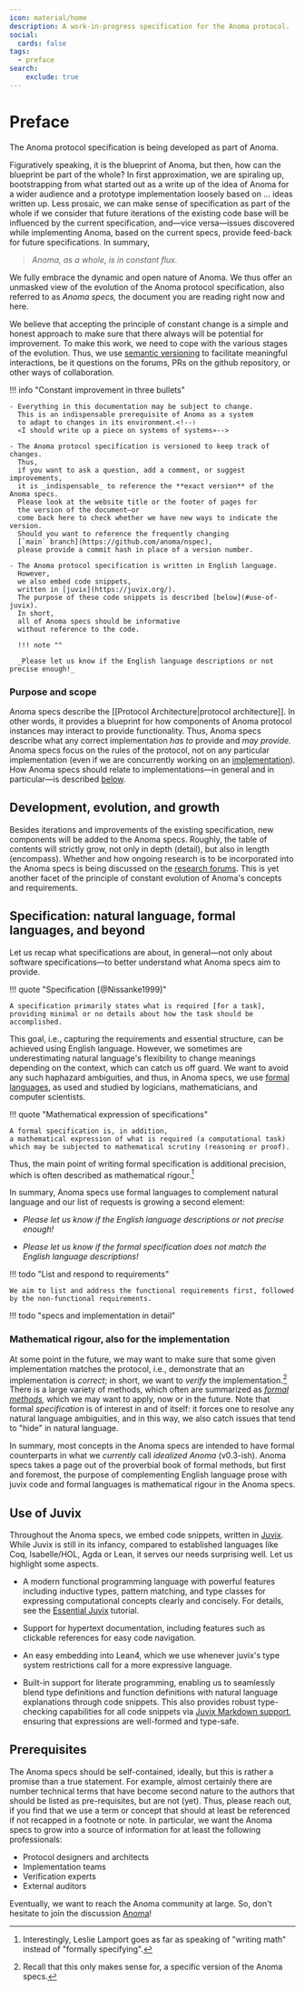 ```yaml
---
icon: material/home
description: A work-in-progress specification for the Anoma protocol.
social:
  cards: false
tags:
  - preface
search:
    exclude: true
---
```


# Preface

<!--ᚦ
    «I have made the single sentence 'This documentation website is a work-in-progress'
    a whole "manifesto" by accident»
-->The Anoma protocol specification is being developed as part of Anoma.
Figuratively speaking,
it is the blueprint of Anoma,
but then, how can the blueprint be part of the whole?
In first approximation, 
we are spiraling up,
bootstrapping from what started out as
a write up of the idea of Anoma for a wider audience
and a prototype implementation loosely based on ... ideas written up.
Less prosaic,
we can make sense of specification as part of the whole 
if we consider that
future iterations of the existing code base will be
influenced by the current specification,
and—vice versa—issues discovered while implementing Anoma,
based on the current specs,
provide feed-back for future specifications.
In summary,

> _Anoma, as a whole, is in constant flux._

We fully embrace the dynamic and open nature of Anoma.
We thus offer an unmasked view of
the evolution of the Anoma protocol specification,
also referred to as _Anoma specs,_
the document you are reading right now and here.

We believe that accepting the principle of constant change
is a simple and honest approach to make sure that
there always will be potential for improvement.
To make this work,
we need to cope with the various stages of the evolution.
Thus,
we use [semantic versioning](https://semver.org/) to facilitate meaningful interactions,
be it questions on the forums,
PRs on the github repository,
or other ways of collaboration.

!!! info "Constant improvement in three bullets"

    - Everything in this documentation may be subject to change.
      This is an indispensable prerequisite of Anoma as a system
      to adapt to changes in its environment.<!--ᚦ
      «I should write up a piece on systems of systems»-->

    - The Anoma protocol specification is versioned to keep track of changes.
      Thus,
      if you want to ask a question, add a comment, or suggest improvements,
      it is _indispensable_ to reference the **exact version** of the Anoma specs.
      Please look at the website title or the footer of pages for
      the version of the document—or
      come back here to check whether we have new ways to indicate the version.
      Should you want to reference the frequently changing
      [`main` branch](https://github.com/anoma/nspec),
      please provide a commit hash in place of a version number.

    - The Anoma protocol specification is written in English language.
      However,
      we also embed code snippets,
      written in [juvix](https://juvix.org/).
      The purpose of these code snippets is described [below](#use-of-juvix).
      In short,
      all of Anoma specs should be informative
      without reference to the code.
      
      !!! note ""
      
      _Please let us know if the English language descriptions or not precise enough!_

### Purpose and scope

Anoma specs describe the [[Protocol Architecture|protocol architecture]].
In other words,
it provides a blueprint for how components of Anoma protocol instances
may interact to provide functionality.
Thus, 
Anoma specs describe what any correct implementation 
_has to_ provide and
_may provide._
Anoma specs focus on the rules of the protocol,
not on any particular implementation
(even if we are concurrently working on an [implementation](https://github.com/anoma/anoma)).
How Anoma specs should relate to implementations—in general and in particular—is described
[below](#specification-natural-language-formal-languages-and-beyond).

## Development, evolution, and growth

Besides iterations and improvements of the existing specification,
new components will be added to the Anoma specs.
Roughly,
the table of contents will strictly grow,
not only in depth (detail), but also in length (encompass).
Whether and how ongoing research is to be incorporated into the Anoma specs is
being discussed on the [research forums](https://research.anoma.net/).
This is yet another facet of the principle of
constant evolution of Anoma's concepts and requirements.

## Specification: natural language, formal languages, and beyond

Let us recap what specifications are about, in general—<!--
-->not only about software specifications—<!--
-->to better understand what Anoma specs aim to provide.

!!! quote "Specification [@Nissanke1999]"

    A specification primarily states what is required [for a task],
    providing minimal or no details about how the task should be accomplished.
    
This goal, i.e., capturing the requirements and essential structure,
can be achieved using English language.
However, 
we sometimes are underestimating natural language's flexibility
to change meanings depending on the context,
which can catch us off guard.
We want to avoid any such haphazard ambiguities,
and thus,
in Anoma specs,
we use [formal languages](https://en.wikipedia.org/wiki/Formal_language),
as used and studied by logicians, mathematicians, and computer scientists.

!!! quote "Mathematical expression of specifications"

    A formal specification is, in addition, 
    a mathematical expression of what is required (a computational task) 
    which may be subjected to mathematical scrutiny (reasoning or proof).

Thus,
the main point of writing formal specification is additional precision,
which is often described as mathematical rigour.[^1]

In summary,
Anoma specs use formal languages to complement natural language
and our list of requests is growing a second element:

- _Please let us know if the English language descriptions or not precise enough!_

- _Please let us know if the formal specification does not match the English language descriptions!_

!!! todo "List and respond to requirements"

    We aim to list and address the functional requirements first, followed by the non-functional requirements.

!!! todo "specs and implementation in detail"

### Mathematical rigour, also for the implementation

At some point in the future,
we may want to make sure that some given implementation matches the protocol,
i.e., demonstrate that an implementation is _correct_;
in short, 
we want to _verify_ the implementation.[^2]
There is a large variety of methods,
which often are summarized as _[formal methods](https://en.wikipedia.org/wiki/Formal_methods),_
which we may want to apply, now or in the future.
Note that formal _specification_ is of interest in and of itself:
it forces one to resolve any natural language ambiguities,
and in this way, 
we also catch issues that tend to "hide" in natural language.

In summary, 
most concepts in the Anoma specs are intended to have formal counterparts
in what we *currently* call _idealized Anoma_ (v0.3-ish).
Anoma specs takes a page out of the proverbial book of formal methods,
but first and foremost,
the purpose of complementing English language prose with juvix code and formal languages
is mathematical rigour in the Anoma specs.

## Use of Juvix

Throughout the Anoma specs,
we embed code snippets, 
written in [Juvix](https://juvix.org/). 
While Juvix is still in its infancy,
compared to established languages like Coq,
Isabelle/HOL, Agda or Lean, 
it serves our needs surprising well.
Let us highlight some aspects.


- A modern functional programming language with powerful features including
      inductive types, pattern matching, and type classes for expressing
      computational concepts clearly and concisely. For details, see the
      [Essential Juvix](https://docs.juvix.org/0.6.9/tutorials/essential.html)
      tutorial.

- Support for hypertext documentation, including features such as clickable
   references for easy code navigation.

- An easy embedding into Lean4, which we use whenever juvix's type system restrictions 
    call for a more expressive language.

- Built-in support for literate programming, enabling us to seamlessly blend
    type definitions and function definitions with natural language explanations through
    code snippets. This also provides robust type-checking capabilities for all
    code snippets via [Juvix Markdown support](https://docs.juvix.org/),
    ensuring that expressions are well-formed and type-safe.

## Prerequisites

The Anoma specs should  be self-contained, ideally,
but this is rather a promise than a true statement.
For example,
almost certainly there are number technical terms that have become second nature to the authors that should be listed as pre-requisites,
but are not (yet).
Thus,
please reach out,
if you find that we use a term or concept that should at least be referenced
if not recapped in a footnote or note.
In particular,
we want the Anoma specs to grow into a source of information
for at least the following professionals:

- Protocol designers and architects
- Implementation teams
- Verification experts
- External auditors 

Eventually, we want to reach the Anoma community at large.
So, 
don't hesitate to join the discussion [Anoma](https://research.anoma.net/)!

[^1]: Interestingly, Leslie Lamport goes as far as speaking of "writing math" 
    instead of "formally specifying".<!--citation https://duckduckgo.com/?t=ffab&q=lamport+paxos+or+how+to+win+turing+award&iax=videos&ia=videos&iai=https%3A%2F%2Fwww.youtube.com%2Fwatch%3Fv%3Dtw3gsBms-f8#-->

[^2]: Recall that this only makes sense for,
    a specific version of the Anoma specs.